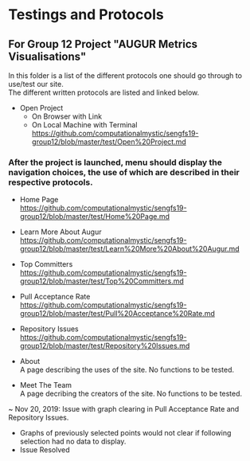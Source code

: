 # Testings and Protocols
## For Group 12 Project "AUGUR Metrics Visualisations"

In this folder is a list of the different protocols one should go through to use/test our site.  
The different written protocols are listed and linked below.    

 - Open Project  
    - On Browser with Link  
    - On Local Machine with Terminal  
  https://github.com/computationalmystic/sengfs19-group12/blob/master/test/Open%20Project.md

### After the project is launched, menu should display the navigation choices, the use of which are described in their respective protocols. 

- Home Page  
  https://github.com/computationalmystic/sengfs19-group12/blob/master/test/Home%20Page.md

- Learn More About Augur  
  https://github.com/computationalmystic/sengfs19-group12/blob/master/test/Learn%20More%20About%20Augur.md

- Top Committers   
  https://github.com/computationalmystic/sengfs19-group12/blob/master/test/Top%20Committers.md

- Pull Acceptance Rate    
  https://github.com/computationalmystic/sengfs19-group12/blob/master/test/Pull%20Acceptance%20Rate.md
  
- Repository Issues  
  https://github.com/computationalmystic/sengfs19-group12/blob/master/test/Repository%20Issues.md

- About  
  A page describing the uses of the site.  No functions to be tested.
  
- Meet The Team  
  A page decribing the creators of the site.  No functions to be tested.


~
Nov 20, 2019:  Issue with graph clearing in Pull Acceptance Rate and Repository Issues.   
  - Graphs of previously selected points would not clear if following selection had no data to display.
  - Issue Resolved
